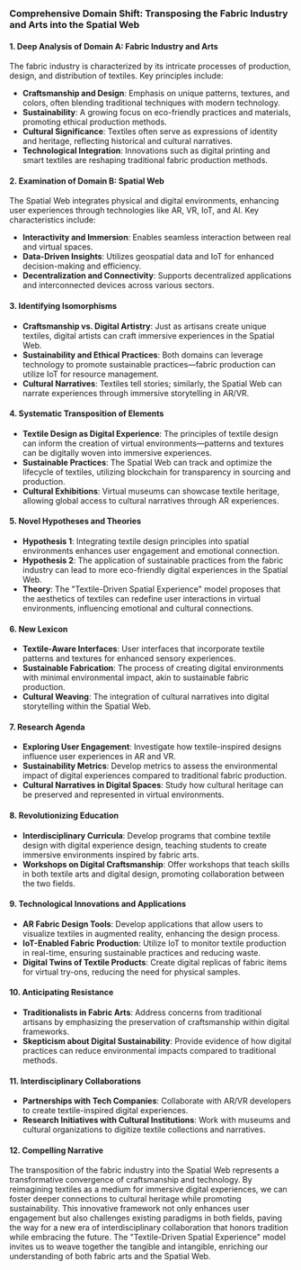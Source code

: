 ### Comprehensive Domain Shift: Transposing the Fabric Industry and Arts into the Spatial Web

#### 1. Deep Analysis of Domain A: Fabric Industry and Arts
The fabric industry is characterized by its intricate processes of production, design, and distribution of textiles. Key principles include:

- **Craftsmanship and Design**: Emphasis on unique patterns, textures, and colors, often blending traditional techniques with modern technology.
- **Sustainability**: A growing focus on eco-friendly practices and materials, promoting ethical production methods.
- **Cultural Significance**: Textiles often serve as expressions of identity and heritage, reflecting historical and cultural narratives.
- **Technological Integration**: Innovations such as digital printing and smart textiles are reshaping traditional fabric production methods.

#### 2. Examination of Domain B: Spatial Web
The Spatial Web integrates physical and digital environments, enhancing user experiences through technologies like AR, VR, IoT, and AI. Key characteristics include:

- **Interactivity and Immersion**: Enables seamless interaction between real and virtual spaces.
- **Data-Driven Insights**: Utilizes geospatial data and IoT for enhanced decision-making and efficiency.
- **Decentralization and Connectivity**: Supports decentralized applications and interconnected devices across various sectors.

#### 3. Identifying Isomorphisms
- **Craftsmanship vs. Digital Artistry**: Just as artisans create unique textiles, digital artists can craft immersive experiences in the Spatial Web.
- **Sustainability and Ethical Practices**: Both domains can leverage technology to promote sustainable practices—fabric production can utilize IoT for resource management.
- **Cultural Narratives**: Textiles tell stories; similarly, the Spatial Web can narrate experiences through immersive storytelling in AR/VR.

#### 4. Systematic Transposition of Elements
- **Textile Design as Digital Experience**: The principles of textile design can inform the creation of virtual environments—patterns and textures can be digitally woven into immersive experiences.
- **Sustainable Practices**: The Spatial Web can track and optimize the lifecycle of textiles, utilizing blockchain for transparency in sourcing and production.
- **Cultural Exhibitions**: Virtual museums can showcase textile heritage, allowing global access to cultural narratives through AR experiences.

#### 5. Novel Hypotheses and Theories
- **Hypothesis 1**: Integrating textile design principles into spatial environments enhances user engagement and emotional connection.
- **Hypothesis 2**: The application of sustainable practices from the fabric industry can lead to more eco-friendly digital experiences in the Spatial Web.
- **Theory**: The "Textile-Driven Spatial Experience" model proposes that the aesthetics of textiles can redefine user interactions in virtual environments, influencing emotional and cultural connections.

#### 6. New Lexicon
- **Textile-Aware Interfaces**: User interfaces that incorporate textile patterns and textures for enhanced sensory experiences.
- **Sustainable Fabrication**: The process of creating digital environments with minimal environmental impact, akin to sustainable fabric production.
- **Cultural Weaving**: The integration of cultural narratives into digital storytelling within the Spatial Web.

#### 7. Research Agenda
- **Exploring User Engagement**: Investigate how textile-inspired designs influence user experiences in AR and VR.
- **Sustainability Metrics**: Develop metrics to assess the environmental impact of digital experiences compared to traditional fabric production.
- **Cultural Narratives in Digital Spaces**: Study how cultural heritage can be preserved and represented in virtual environments.

#### 8. Revolutionizing Education
- **Interdisciplinary Curricula**: Develop programs that combine textile design with digital experience design, teaching students to create immersive environments inspired by fabric arts.
- **Workshops on Digital Craftsmanship**: Offer workshops that teach skills in both textile arts and digital design, promoting collaboration between the two fields.

#### 9. Technological Innovations and Applications
- **AR Fabric Design Tools**: Develop applications that allow users to visualize textiles in augmented reality, enhancing the design process.
- **IoT-Enabled Fabric Production**: Utilize IoT to monitor textile production in real-time, ensuring sustainable practices and reducing waste.
- **Digital Twins of Textile Products**: Create digital replicas of fabric items for virtual try-ons, reducing the need for physical samples.

#### 10. Anticipating Resistance
- **Traditionalists in Fabric Arts**: Address concerns from traditional artisans by emphasizing the preservation of craftsmanship within digital frameworks.
- **Skepticism about Digital Sustainability**: Provide evidence of how digital practices can reduce environmental impacts compared to traditional methods.

#### 11. Interdisciplinary Collaborations
- **Partnerships with Tech Companies**: Collaborate with AR/VR developers to create textile-inspired digital experiences.
- **Research Initiatives with Cultural Institutions**: Work with museums and cultural organizations to digitize textile collections and narratives.

#### 12. Compelling Narrative
The transposition of the fabric industry into the Spatial Web represents a transformative convergence of craftsmanship and technology. By reimagining textiles as a medium for immersive digital experiences, we can foster deeper connections to cultural heritage while promoting sustainability. This innovative framework not only enhances user engagement but also challenges existing paradigms in both fields, paving the way for a new era of interdisciplinary collaboration that honors tradition while embracing the future. The "Textile-Driven Spatial Experience" model invites us to weave together the tangible and intangible, enriching our understanding of both fabric arts and the Spatial Web.